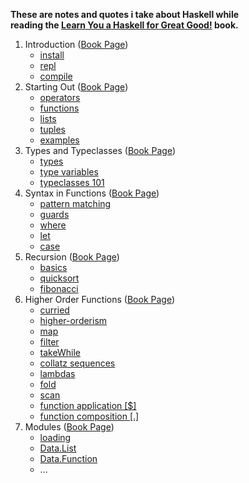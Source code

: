 **These are notes and quotes i take about Haskell while**  
**reading the [Learn You a Haskell for Great Good!](http://learnyouahaskell.com/) book.**

1. Introduction ([Book Page](http://learnyouahaskell.com/introduction))
   - [install](/01_introduction/install.hs)
   - [repl](/01_introduction/repl.hs)
   - [compile](/01_introduction/compile.hs)
2. Starting Out ([Book Page](http://learnyouahaskell.com/starting-out))
   - [operators](/02_starting-out/operators.hs)
   - [functions](/02_starting-out/functions.hs)
   - [lists](/02_starting-out/lists.hs)
   - [tuples](/02_starting-out/tuples.hs)
   - [examples](/02_starting-out/examples.hs)
3. Types and Typeclasses ([Book Page](http://learnyouahaskell.com/types-and-typeclasses))
   - [types](/03_types-and-typeclasses/types.hs)
   - [type variables](/03_types-and-typeclasses/type-variables.hs)
   - [typeclasses 101](/03_types-and-typeclasses/typeclasses-101.hs)
4. Syntax in Functions ([Book Page](http://learnyouahaskell.com/syntax-in-functions))
   - [pattern matching](/04_syntax-in-functions/pattern-matching.hs)
   - [guards](/04_syntax-in-functions/guards.hs)
   - [where](/04_syntax-in-functions/where.hs)
   - [let](/04_syntax-in-functions/let.hs)
   - [case](/04_syntax-in-functions/case.hs)
5. Recursion ([Book Page](http://learnyouahaskell.com/recursion))
   - [basics](/05_recursion/basics.hs)
   - [quicksort](/05_recursion/quicksort.hs)
   - [fibonacci](/05_recursion/fibonacci.hs)
6. Higher Order Functions ([Book Page](http://learnyouahaskell.com/higher-order-functions))
   - [curried](/06_higher-order-functions/curried.hs)
   - [higher-orderism](/06_higher-order-functions/higher-orderism.hs)
   - [map](/06_higher-order-functions/map.hs)
   - [filter](/06_higher-order-functions/filter.hs)
   - [takeWhile](/06_higher-order-functions/takewhile.hs)
   - [collatz sequences](/06_higher-order-functions/collatz-sequences.hs)
   - [lambdas](/06_higher-order-functions/lambdas.hs)
   - [fold](/06_higher-order-functions/fold.hs)
   - [scan](/06_higher-order-functions/scan.hs)
   - [function application [$]](/06_higher-order-functions/function-application.hs)
   - [function composition [.]](/06_higher-order-functions/function-composition.hs)
7. Modules ([Book Page](http://learnyouahaskell.com/modules))
   - [loading](/07_modules/loading.hs)
   - [Data.List](/07_modules/module-data-list.hs)
   - [Data.Function](/07_modules/module-data-function.hs)
   - ...